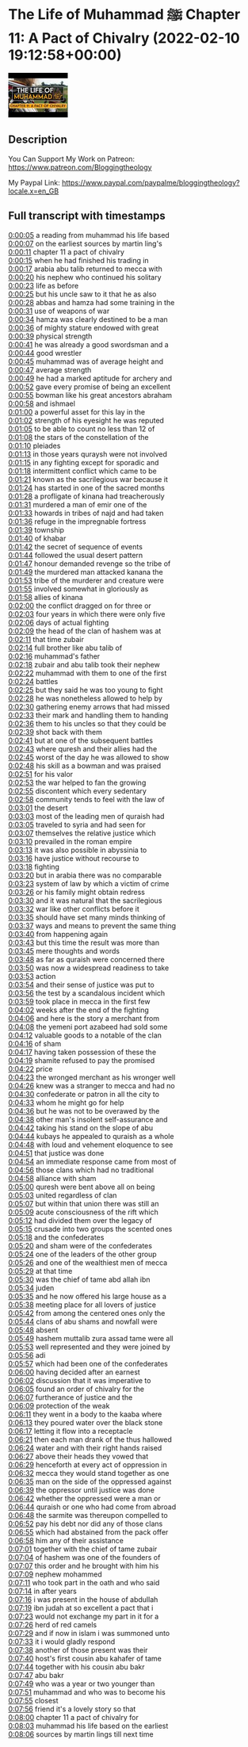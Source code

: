 # The Life of Muhammad ﷺ Chapter 11: A Pact of Chivalry (2022-02-10 19:12:58+00:00)

![alt The Life of Muhammad ﷺ Chapter 11: A Pact of Chivalry](nRCX73fSUMA.jpg "The Life of Muhammad ﷺ Chapter 11: A Pact of Chivalry")

## Description

You Can Support My Work on Patreon:
https://www.patreon.com/Bloggingtheology

My Paypal Link: 
https://www.paypal.com/paypalme/bloggingtheology?locale.x=en_GB



## Full transcript with timestamps

[0:00:05](https://youtu.be/nRCX73fSUMA?t=5) a reading from muhammad his life based  
[0:00:07](https://youtu.be/nRCX73fSUMA?t=7) on the earliest sources by martin ling's  
[0:00:11](https://youtu.be/nRCX73fSUMA?t=11) chapter 11 a pact of chivalry  
[0:00:15](https://youtu.be/nRCX73fSUMA?t=15) when he had finished his trading in  
[0:00:17](https://youtu.be/nRCX73fSUMA?t=17) arabia abu talib returned to mecca with  
[0:00:20](https://youtu.be/nRCX73fSUMA?t=20) his nephew who continued his solitary  
[0:00:23](https://youtu.be/nRCX73fSUMA?t=23) life as before  
[0:00:25](https://youtu.be/nRCX73fSUMA?t=25) but his uncle saw to it that he as also  
[0:00:28](https://youtu.be/nRCX73fSUMA?t=28) abbas and hamza had some training in the  
[0:00:31](https://youtu.be/nRCX73fSUMA?t=31) use of weapons of war  
[0:00:34](https://youtu.be/nRCX73fSUMA?t=34) hamza was clearly destined to be a man  
[0:00:36](https://youtu.be/nRCX73fSUMA?t=36) of mighty stature endowed with great  
[0:00:39](https://youtu.be/nRCX73fSUMA?t=39) physical strength  
[0:00:41](https://youtu.be/nRCX73fSUMA?t=41) he was already a good swordsman and a  
[0:00:44](https://youtu.be/nRCX73fSUMA?t=44) good wrestler  
[0:00:45](https://youtu.be/nRCX73fSUMA?t=45) muhammad was of average height and  
[0:00:47](https://youtu.be/nRCX73fSUMA?t=47) average strength  
[0:00:49](https://youtu.be/nRCX73fSUMA?t=49) he had a marked aptitude for archery and  
[0:00:52](https://youtu.be/nRCX73fSUMA?t=52) gave every promise of being an excellent  
[0:00:55](https://youtu.be/nRCX73fSUMA?t=55) bowman like his great ancestors abraham  
[0:00:58](https://youtu.be/nRCX73fSUMA?t=58) and ishmael  
[0:01:00](https://youtu.be/nRCX73fSUMA?t=60) a powerful asset for this lay in the  
[0:01:02](https://youtu.be/nRCX73fSUMA?t=62) strength of his eyesight he was reputed  
[0:01:05](https://youtu.be/nRCX73fSUMA?t=65) to be able to count no less than 12 of  
[0:01:08](https://youtu.be/nRCX73fSUMA?t=68) the stars of the constellation of the  
[0:01:10](https://youtu.be/nRCX73fSUMA?t=70) pleiades  
[0:01:13](https://youtu.be/nRCX73fSUMA?t=73) in those years quraysh were not involved  
[0:01:15](https://youtu.be/nRCX73fSUMA?t=75) in any fighting except for sporadic and  
[0:01:18](https://youtu.be/nRCX73fSUMA?t=78) intermittent conflict which came to be  
[0:01:21](https://youtu.be/nRCX73fSUMA?t=81) known as the sacrilegious war because it  
[0:01:24](https://youtu.be/nRCX73fSUMA?t=84) has started in one of the sacred months  
[0:01:28](https://youtu.be/nRCX73fSUMA?t=88) a profligate of kinana had treacherously  
[0:01:31](https://youtu.be/nRCX73fSUMA?t=91) murdered a man of emir one of the  
[0:01:33](https://youtu.be/nRCX73fSUMA?t=93) howards in tribes of najd and had taken  
[0:01:36](https://youtu.be/nRCX73fSUMA?t=96) refuge in the impregnable fortress  
[0:01:39](https://youtu.be/nRCX73fSUMA?t=99) township  
[0:01:40](https://youtu.be/nRCX73fSUMA?t=100) of khabar  
[0:01:42](https://youtu.be/nRCX73fSUMA?t=102) the secret of sequence of events  
[0:01:44](https://youtu.be/nRCX73fSUMA?t=104) followed the usual desert pattern  
[0:01:47](https://youtu.be/nRCX73fSUMA?t=107) honour demanded revenge so the tribe of  
[0:01:49](https://youtu.be/nRCX73fSUMA?t=109) the murdered man attacked kanana the  
[0:01:53](https://youtu.be/nRCX73fSUMA?t=113) tribe of the murderer and creature were  
[0:01:55](https://youtu.be/nRCX73fSUMA?t=115) involved somewhat in gloriously as  
[0:01:58](https://youtu.be/nRCX73fSUMA?t=118) allies of kinana  
[0:02:00](https://youtu.be/nRCX73fSUMA?t=120) the conflict dragged on for three or  
[0:02:03](https://youtu.be/nRCX73fSUMA?t=123) four years in which there were only five  
[0:02:06](https://youtu.be/nRCX73fSUMA?t=126) days of actual fighting  
[0:02:09](https://youtu.be/nRCX73fSUMA?t=129) the head of the clan of hashem was at  
[0:02:11](https://youtu.be/nRCX73fSUMA?t=131) that time zubair  
[0:02:14](https://youtu.be/nRCX73fSUMA?t=134) full brother like abu talib of  
[0:02:16](https://youtu.be/nRCX73fSUMA?t=136) muhammad's father  
[0:02:18](https://youtu.be/nRCX73fSUMA?t=138) zubair and abu talib took their nephew  
[0:02:22](https://youtu.be/nRCX73fSUMA?t=142) muhammad with them to one of the first  
[0:02:24](https://youtu.be/nRCX73fSUMA?t=144) battles  
[0:02:25](https://youtu.be/nRCX73fSUMA?t=145) but they said he was too young to fight  
[0:02:28](https://youtu.be/nRCX73fSUMA?t=148) he was nonetheless allowed to help by  
[0:02:30](https://youtu.be/nRCX73fSUMA?t=150) gathering enemy arrows that had missed  
[0:02:33](https://youtu.be/nRCX73fSUMA?t=153) their mark and handling them to handing  
[0:02:36](https://youtu.be/nRCX73fSUMA?t=156) them to his uncles so that they could be  
[0:02:39](https://youtu.be/nRCX73fSUMA?t=159) shot back with them  
[0:02:41](https://youtu.be/nRCX73fSUMA?t=161) but at one of the subsequent battles  
[0:02:43](https://youtu.be/nRCX73fSUMA?t=163) where quresh and their allies had the  
[0:02:45](https://youtu.be/nRCX73fSUMA?t=165) worst of the day he was allowed to show  
[0:02:48](https://youtu.be/nRCX73fSUMA?t=168) his skill as a bowman and was praised  
[0:02:51](https://youtu.be/nRCX73fSUMA?t=171) for his valor  
[0:02:53](https://youtu.be/nRCX73fSUMA?t=173) the war helped to fan the growing  
[0:02:55](https://youtu.be/nRCX73fSUMA?t=175) discontent which every sedentary  
[0:02:58](https://youtu.be/nRCX73fSUMA?t=178) community tends to feel with the law of  
[0:03:01](https://youtu.be/nRCX73fSUMA?t=181) the desert  
[0:03:03](https://youtu.be/nRCX73fSUMA?t=183) most of the leading men of quraish had  
[0:03:05](https://youtu.be/nRCX73fSUMA?t=185) traveled to syria and had seen for  
[0:03:07](https://youtu.be/nRCX73fSUMA?t=187) themselves the relative justice which  
[0:03:10](https://youtu.be/nRCX73fSUMA?t=190) prevailed in the roman empire  
[0:03:13](https://youtu.be/nRCX73fSUMA?t=193) it was also possible in abyssinia to  
[0:03:16](https://youtu.be/nRCX73fSUMA?t=196) have justice without recourse to  
[0:03:18](https://youtu.be/nRCX73fSUMA?t=198) fighting  
[0:03:20](https://youtu.be/nRCX73fSUMA?t=200) but in arabia there was no comparable  
[0:03:23](https://youtu.be/nRCX73fSUMA?t=203) system of law by which a victim of crime  
[0:03:26](https://youtu.be/nRCX73fSUMA?t=206) or his family might obtain redress  
[0:03:30](https://youtu.be/nRCX73fSUMA?t=210) and it was natural that the sacrilegious  
[0:03:32](https://youtu.be/nRCX73fSUMA?t=212) war like other conflicts before it  
[0:03:35](https://youtu.be/nRCX73fSUMA?t=215) should have set many minds thinking of  
[0:03:37](https://youtu.be/nRCX73fSUMA?t=217) ways and means to prevent the same thing  
[0:03:40](https://youtu.be/nRCX73fSUMA?t=220) from happening again  
[0:03:43](https://youtu.be/nRCX73fSUMA?t=223) but this time the result was more than  
[0:03:45](https://youtu.be/nRCX73fSUMA?t=225) mere thoughts and words  
[0:03:48](https://youtu.be/nRCX73fSUMA?t=228) as far as quraish were concerned there  
[0:03:50](https://youtu.be/nRCX73fSUMA?t=230) was now a widespread readiness to take  
[0:03:53](https://youtu.be/nRCX73fSUMA?t=233) action  
[0:03:54](https://youtu.be/nRCX73fSUMA?t=234) and their sense of justice was put to  
[0:03:56](https://youtu.be/nRCX73fSUMA?t=236) the test by a scandalous incident which  
[0:03:59](https://youtu.be/nRCX73fSUMA?t=239) took place in mecca in the first few  
[0:04:02](https://youtu.be/nRCX73fSUMA?t=242) weeks after the end of the fighting  
[0:04:06](https://youtu.be/nRCX73fSUMA?t=246) and here is the story a merchant from  
[0:04:08](https://youtu.be/nRCX73fSUMA?t=248) the yemeni port azabeed had sold some  
[0:04:12](https://youtu.be/nRCX73fSUMA?t=252) valuable goods to a notable of the clan  
[0:04:16](https://youtu.be/nRCX73fSUMA?t=256) of sham  
[0:04:17](https://youtu.be/nRCX73fSUMA?t=257) having taken possession of these the  
[0:04:19](https://youtu.be/nRCX73fSUMA?t=259) shamite refused to pay the promised  
[0:04:22](https://youtu.be/nRCX73fSUMA?t=262) price  
[0:04:23](https://youtu.be/nRCX73fSUMA?t=263) the wronged merchant as his wronger well  
[0:04:26](https://youtu.be/nRCX73fSUMA?t=266) knew was a stranger to mecca and had no  
[0:04:30](https://youtu.be/nRCX73fSUMA?t=270) confederate or patron in all the city to  
[0:04:33](https://youtu.be/nRCX73fSUMA?t=273) whom he might go for help  
[0:04:36](https://youtu.be/nRCX73fSUMA?t=276) but he was not to be overawed by the  
[0:04:38](https://youtu.be/nRCX73fSUMA?t=278) other man's insolent self-assurance and  
[0:04:42](https://youtu.be/nRCX73fSUMA?t=282) taking his stand on the slope of abu  
[0:04:44](https://youtu.be/nRCX73fSUMA?t=284) kubays he appealed to quraish as a whole  
[0:04:48](https://youtu.be/nRCX73fSUMA?t=288) with loud and vehement eloquence to see  
[0:04:51](https://youtu.be/nRCX73fSUMA?t=291) that justice was done  
[0:04:54](https://youtu.be/nRCX73fSUMA?t=294) an immediate response came from most of  
[0:04:56](https://youtu.be/nRCX73fSUMA?t=296) those clans which had no traditional  
[0:04:58](https://youtu.be/nRCX73fSUMA?t=298) alliance with sham  
[0:05:00](https://youtu.be/nRCX73fSUMA?t=300) quresh were bent above all on being  
[0:05:03](https://youtu.be/nRCX73fSUMA?t=303) united regardless of clan  
[0:05:07](https://youtu.be/nRCX73fSUMA?t=307) but within that union there was still an  
[0:05:09](https://youtu.be/nRCX73fSUMA?t=309) acute consciousness of the rift which  
[0:05:12](https://youtu.be/nRCX73fSUMA?t=312) had divided them over the legacy of  
[0:05:15](https://youtu.be/nRCX73fSUMA?t=315) crusade into two groups the scented ones  
[0:05:18](https://youtu.be/nRCX73fSUMA?t=318) and the confederates  
[0:05:20](https://youtu.be/nRCX73fSUMA?t=320) and sham were of the confederates  
[0:05:24](https://youtu.be/nRCX73fSUMA?t=324) one of the leaders of the other group  
[0:05:26](https://youtu.be/nRCX73fSUMA?t=326) and one of the wealthiest men of mecca  
[0:05:29](https://youtu.be/nRCX73fSUMA?t=329) at that time  
[0:05:30](https://youtu.be/nRCX73fSUMA?t=330) was the chief of tame abd allah ibn  
[0:05:34](https://youtu.be/nRCX73fSUMA?t=334) juden  
[0:05:35](https://youtu.be/nRCX73fSUMA?t=335) and he now offered his large house as a  
[0:05:38](https://youtu.be/nRCX73fSUMA?t=338) meeting place for all lovers of justice  
[0:05:42](https://youtu.be/nRCX73fSUMA?t=342) from among the centered ones only the  
[0:05:44](https://youtu.be/nRCX73fSUMA?t=344) clans of abu shams and nowfall were  
[0:05:48](https://youtu.be/nRCX73fSUMA?t=348) absent  
[0:05:49](https://youtu.be/nRCX73fSUMA?t=349) hashem muttalib zura assad tame were all  
[0:05:53](https://youtu.be/nRCX73fSUMA?t=353) well represented and they were joined by  
[0:05:56](https://youtu.be/nRCX73fSUMA?t=356) adi  
[0:05:57](https://youtu.be/nRCX73fSUMA?t=357) which had been one of the confederates  
[0:06:00](https://youtu.be/nRCX73fSUMA?t=360) having decided after an earnest  
[0:06:02](https://youtu.be/nRCX73fSUMA?t=362) discussion that it was imperative to  
[0:06:05](https://youtu.be/nRCX73fSUMA?t=365) found an order of chivalry for the  
[0:06:07](https://youtu.be/nRCX73fSUMA?t=367) furtherance of justice and the  
[0:06:09](https://youtu.be/nRCX73fSUMA?t=369) protection of the weak  
[0:06:11](https://youtu.be/nRCX73fSUMA?t=371) they went in a body to the kaaba where  
[0:06:13](https://youtu.be/nRCX73fSUMA?t=373) they poured water over the black stone  
[0:06:17](https://youtu.be/nRCX73fSUMA?t=377) letting it flow into a receptacle  
[0:06:21](https://youtu.be/nRCX73fSUMA?t=381) then each man drank of the thus hallowed  
[0:06:24](https://youtu.be/nRCX73fSUMA?t=384) water and with their right hands raised  
[0:06:27](https://youtu.be/nRCX73fSUMA?t=387) above their heads they vowed that  
[0:06:29](https://youtu.be/nRCX73fSUMA?t=389) henceforth at every act of oppression in  
[0:06:32](https://youtu.be/nRCX73fSUMA?t=392) mecca they would stand together as one  
[0:06:35](https://youtu.be/nRCX73fSUMA?t=395) man on the side of the oppressed against  
[0:06:39](https://youtu.be/nRCX73fSUMA?t=399) the oppressor until justice was done  
[0:06:42](https://youtu.be/nRCX73fSUMA?t=402) whether the oppressed were a man or  
[0:06:44](https://youtu.be/nRCX73fSUMA?t=404) quraish or one who had come from abroad  
[0:06:48](https://youtu.be/nRCX73fSUMA?t=408) the sarmite was thereupon compelled to  
[0:06:52](https://youtu.be/nRCX73fSUMA?t=412) pay his debt nor did any of those clans  
[0:06:55](https://youtu.be/nRCX73fSUMA?t=415) which had abstained from the pack offer  
[0:06:58](https://youtu.be/nRCX73fSUMA?t=418) him any of their assistance  
[0:07:01](https://youtu.be/nRCX73fSUMA?t=421) together with the chief of tame zubair  
[0:07:04](https://youtu.be/nRCX73fSUMA?t=424) of hashem was one of the founders of  
[0:07:07](https://youtu.be/nRCX73fSUMA?t=427) this order and he brought with him his  
[0:07:09](https://youtu.be/nRCX73fSUMA?t=429) nephew mohammed  
[0:07:11](https://youtu.be/nRCX73fSUMA?t=431) who took part in the oath and who said  
[0:07:14](https://youtu.be/nRCX73fSUMA?t=434) in after years  
[0:07:16](https://youtu.be/nRCX73fSUMA?t=436) i was present in the house of abdullah  
[0:07:19](https://youtu.be/nRCX73fSUMA?t=439) ibn judah at so excellent a pact that i  
[0:07:23](https://youtu.be/nRCX73fSUMA?t=443) would not exchange my part in it for a  
[0:07:26](https://youtu.be/nRCX73fSUMA?t=446) herd of red camels  
[0:07:29](https://youtu.be/nRCX73fSUMA?t=449) and if now in islam i was summoned unto  
[0:07:33](https://youtu.be/nRCX73fSUMA?t=453) it i would gladly respond  
[0:07:38](https://youtu.be/nRCX73fSUMA?t=458) another of those present was their  
[0:07:40](https://youtu.be/nRCX73fSUMA?t=460) host's first cousin abu kahafer of tame  
[0:07:44](https://youtu.be/nRCX73fSUMA?t=464) together with his cousin abu bakr  
[0:07:47](https://youtu.be/nRCX73fSUMA?t=467) abu bakr  
[0:07:49](https://youtu.be/nRCX73fSUMA?t=469) who was a year or two younger than  
[0:07:51](https://youtu.be/nRCX73fSUMA?t=471) muhammad and who was to become his  
[0:07:55](https://youtu.be/nRCX73fSUMA?t=475) closest  
[0:07:56](https://youtu.be/nRCX73fSUMA?t=476) friend it's a lovely story so that  
[0:08:00](https://youtu.be/nRCX73fSUMA?t=480) chapter 11 a pact of chivalry for  
[0:08:03](https://youtu.be/nRCX73fSUMA?t=483) muhammad his life based on the earliest  
[0:08:06](https://youtu.be/nRCX73fSUMA?t=486) sources by martin lings till next time  
